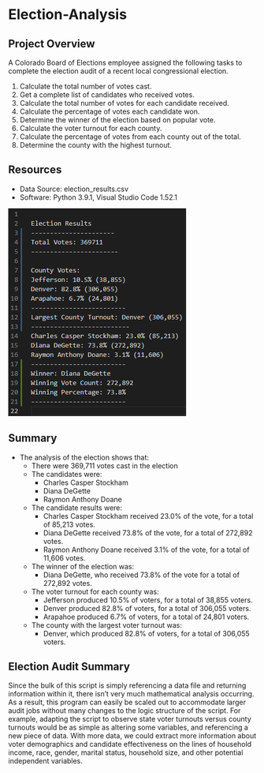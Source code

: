 # Election-Analysis
## Project Overview
A Colorado Board of Elections employee assigned the following tasks to complete the election audit of a recent local congressional election.
1.	Calculate the total number of votes cast.
2.	Get a complete list of candidates who received votes.
3.	Calculate the total number of votes for each candidate received.
4.	Calculate the percentage of votes each candidate won.
5.	Determine the winner of the election based on popular vote.
6.	Calculate the voter turnout for each county.
7.	Calculate the percentage of votes from each county out of the total.
8.	Determine the county with the highest turnout.
## Resources
- Data Source: election_results.csv
- Software: Python 3.9.1, Visual Studio Code 1.52.1

![Election Results text file image](https://github.com/pojones/election-analysis/blob/0bedf97b15cdf0bc0800000acafb10d62a0391cd/election-results.png)
## Summary
- The analysis of the election shows that:
  - There were 369,711 votes cast in the election
  - The candidates were:
    - Charles Casper Stockham
    - Diana DeGette
    - Raymon Anthony Doane
  - The candidate results were:
    - Charles Casper Stockham received 23.0% of the vote, for a total of 85,213 votes.
    - Diana DeGette received 73.8% of the vote, for a total of 272,892 votes.
    - Raymon Anthony Doane received 3.1% of the vote, for a total of 11,606 votes.
  - The winner of the election was:
    - Diana DeGette, who received 73.8% of the vote for a total of 272,892 votes.
  - The voter turnout for each county was:
    - Jefferson produced 10.5% of voters, for a total of 38,855 voters.
    - Denver produced 82.8% of voters, for a total of 306,055 voters.
    - Arapahoe produced 6.7% of voters, for a total of 24,801 voters.
  - The county with the largest voter turnout was:
    - Denver, which produced 82.8% of voters, for a total of 306,055 voters.
 
## Election Audit Summary
Since the bulk of this script is simply referencing a data file and returning information within it, there isn’t very much mathematical analysis occurring. As a result, this program can easily be scaled out to accommodate larger audit jobs without many changes to the logic structure of the script. For example, adapting the script to observe state voter turnouts versus county turnouts would be as simple as altering some variables, and referencing a new piece of data. With more data, we could extract more information about voter demographics and candidate effectiveness on the lines of household income, race, gender, marital status, household size, and other potential independent variables. 


